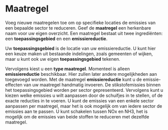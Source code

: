 # Maatregel

Voeg nieuwe maatregelen toe om op specifieke locaties de emissies van een bepaalde sector te reduceren. Geef de **maatregel** een herkenbare naam voor uw eigen overzicht. Een maatregel bestaat uit twee ingrediënten: een **toepassingsgebied** en een **emissiereductie**.

Uw **toepassingsgebied** is de locatie van uw emissiereductie. U kunt hier een keuze maken uit bestaande indelingen, zoals gemeenten of wijken, maar u kunt ook uw eigen **toepassingsgebied** tekenen. 

Vervolgens kiest u een **type maatregel**. Momenteel is alleen **emissiereductie** beschikbaar. Hier zullen later andere mogelijkheden aan toegevoegd worden. Met de maatregel **emissiereductie** kunt u de emissie-effecten van uw maatregel handmatig invoeren. De stikstofemissies binnen het toepassingsgebied worden per sector gepresenteerd. Vervolgens kunt u kiezen welke emissies u wilt aanpassen door de schuifjes in te stellen, of de exacte reducties in te voeren. U kunt de emissies van een enkele sector aanpassen per maatregel, maar het is ook mogelijk om van iedere sector de emissies aan te passen. U kunt schakelen tussen NOx en NH3, het is mogelijk om de emissies van beide stoffen te reduceren met dezelfde maatregel.
